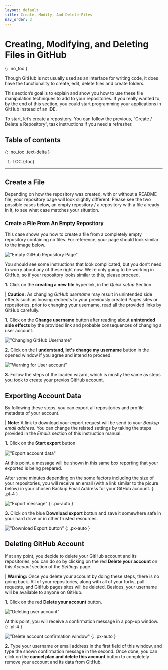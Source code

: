 ```yaml
---
layout: default
title: Create, Modify, And Delete Files
nav_order: 3
---
```



# Creating, Modifying, and Deleting Files in GitHub
{: .no_toc }

Though GitHub is not usually used as an interface for writing code, it does have the functionality to create, edit, delete files and create folders. 

This section’s goal is to explain and show you how to use these file manipulation techniques to add to your repositories. If you really wanted to, by the end of this section, you could start programming your applications in GitHub instead of an IDE.

To start, let’s create a repository. You can follow the previous, “Create / Delete a Repository”, task instructions if you need a refresher.

## Table of contents
{: .no_toc .text-delta }

1. TOC
{:toc}

---


## Create a File

Depending on how the repository was created, with or without a README file, your repository page will look slightly different. Please see the two possible cases below, an empty repository / a repository with a file already in it,  to see what case matches your situation.

### Create a File From An Empty Repository

This case shows you how to create a file from a completely empty repository containing no files. For reference, your page should look similar to the image below.

!["Empty GitHub Repository Page"](https://github.com/orion13579/COMM-2216-SetE-Group6/blob/gh-pages/assets/images/ChangingUsername.png?raw=true)

You should see some instructions that look complicated, but you don’t need to worry about any of these right now. We’re only going to be working in GitHub, so if your repository looks similar to this, please proceed.

**1.** Click on the **creating a new file** hyperlink, in the _Quick setup_ Section.




|   **Caution:** As changing _GitHub username_ may result in unintended side effects such as loosing redirects to your previously created Pages sites or repositories, prior to changing your username, read all the provided links by GitHub carefully.

**1.** Click on the **Change username** button after reading about **unintended side effects** by the provided link and probable consequences of changing a user account.

!["Changing GitHub Username"](https://github.com/orion13579/COMM-2216-SetE-Group6/blob/gh-pages/assets/images/ChangingUsername.png?raw=true)

**2.** Click on the **I understand, let's change my username** button in the opened window if you agree and intend to proceed.

!["Warning for User account"](https://github.com/orion13579/COMM-2216-SetE-Group6/blob/gh-pages/assets/images/UseraccountChangeWarning.png?raw=true)

**3.** Follow the steps of the loaded wizard, which is mostly the same as steps you took to create your previos GitHub account.

## Exporting Account Data

By following these steps, you can export all repositories and profile metadata of your account.

|   **Note:** A link to download your export request will be send to your _Backup email address_. You can change the related settings by taking the steps provided in the _Emails_ section of this instruction manual.

**1.** Click on the **Start export** button.

!["Export account data"](https://github.com/orion13579/COMM-2216-SetE-Group6/blob/gh-pages/assets/images/ExportingAccountData.png?raw=true)

At this point, a message will be shown in this same box reporting that your exported is being prepared.

After some minutes depending on the some factors including the size of your repositories, you will receive an email (with a link similar to the picure below) in your chosen Backup Email Address for your GitHub account.
{: .pl-4 }

!["Export message"](https://github.com/orion13579/COMM-2216-SetE-Group6/blob/gh-pages/assets/images/ExportInProgress.png?raw=true)
{: .px-auto }

**3.** Click on the blue **Download export** bottun and save it somewhere safe in your hard drive or in other trusted resources.

!["Download Export button"](https://github.com/orion13579/COMM-2216-SetE-Group6/blob/gh-pages/assets/images/DownloadExport.png?raw=true)
{: .px-auto }

## Deleting GitHub Account

If at any point, you decide to delete your GitHub account and its repositories, you can do so by clicking on the red **Delete your account** on this _Account_ section of the _Settings_ page.

|   **Warning:** Once you delete your account by doing these steps, there is no going back. All of your repositories, along with all of your forks, pull requests, and GitHub pages sites will be deleted. Besides, your username will be available to anyone on GitHub.

**1.** Click on the red **Delete your account** button.

!["Deleting user account"](https://github.com/orion13579/COMM-2216-SetE-Group6/blob/gh-pages/assets/images/DeletingAccount.png?raw=true)

At this point, you will receive a confirmation message in a pop-up window.
{: .pl-4 }

!["Delete account confirmation window"](https://github.com/orion13579/COMM-2216-SetE-Group6/blob/gh-pages/assets/images/DeleteAccountConfirmation.png?raw=true)
{: .px-auto }

**2.**  Type your username or email address in the first field of this window, and type the shown confirmation message in the second. Once done, you can click on the **cancel plan and delete this account** button to completely remove your account and its data from GitHub.